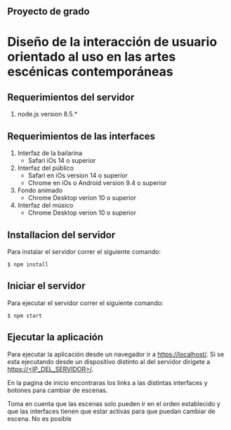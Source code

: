 ## Proyecto de grado
# Diseño de la interacción de usuario orientado al uso en las artes escénicas contemporáneas

## Requerimientos del servidor
1. node.js version 8.5.*

## Requerimientos de las interfaces
1. Interfaz de la bailarina
    - Safari iOs 14 o superior
2. Interfaz del público
    - Safari en iOs version 14 o superior
    - Chrome en iOs o Android version 9.4 o superior
3. Fondo animado
    - Chrome Desktop verion 10 o superior
4. Interfaz del músico
    - Chrome Desktop verion 10 o superior

## Installacion del servidor 
Para instalar el servidor correr el siguiente comando:
```
$ npm install
```

## Iniciar el servidor
Para ejecutar el servidor correr el siguiente comando:
```
$ npm start
```

## Ejecutar la aplicación
Para ejecutar la aplicación desde un navegador ir a [https://localhost/](https://localhost/). Si se esta ejecutando desde un dispositivo distinto al del servidor dirigete a [https://<IP_DEL_SERVIDOR>/](https://localhost/).

En la pagina de inicio encontraras los links a las distintas interfaces y botones para cambiar de escenas.

Toma en cuenta que las escenas solo pueden ir en el orden establecido y que las interfaces tienen que estar activas para que puedan cambiar de escena. No es posible 